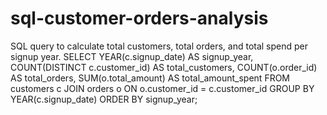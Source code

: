 # sql-customer-orders-analysis
SQL query to calculate total customers, total orders, and total spend per signup year.
SELECT 
    YEAR(c.signup_date) AS signup_year,
    COUNT(DISTINCT c.customer_id) AS total_customers,
    COUNT(o.order_id) AS total_orders, 
    SUM(o.total_amount) AS total_amount_spent
FROM customers c
JOIN orders o
    ON o.customer_id = c.customer_id
GROUP BY YEAR(c.signup_date)
ORDER BY signup_year;
